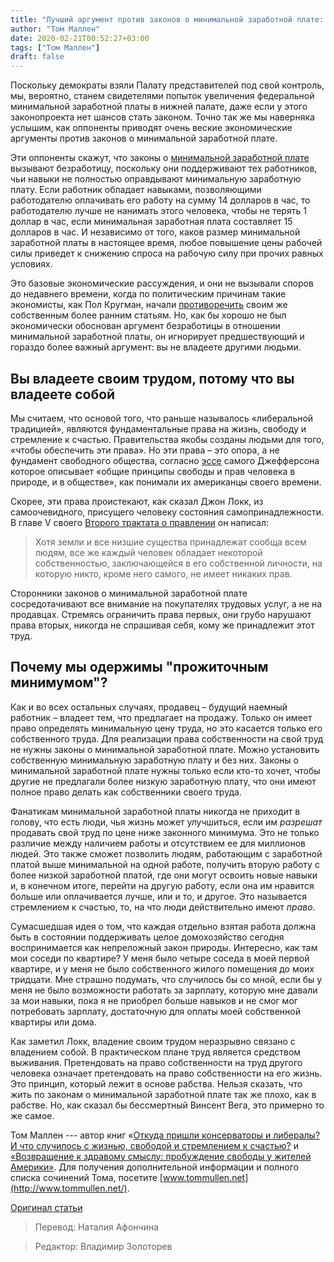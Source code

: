 ```yaml
---
title: "Лучший аргумент против законов о минимальной заработной плате: вы не владеете другими людьми"
author: "Том Маллен"
date: 2020-02-21T00:52:27+03:00
tags: ["Том Маллен"]
draft: false
---
```


Поскольку демократы взяли Палату представителей под свой контроль, мы, вероятно, станем свидетелями  попыток увеличения федеральной минимальной заработной платы в нижней палате, даже если у этого законопроекта нет шансов стать законом. Точно так же мы наверняка услышим, как оппоненты приводят очень веские экономические аргументы против законов о минимальной заработной плате.

Эти оппоненты скажут, что законы о [минимальной заработной плате](https://fee.org/articles/the-case-for-abolishing-minimum-wage-laws/) вызывают безработицу, поскольку они поддерживают тех работников, чьи навыки не полностью оправдывают минимальную заработную плату. Если работник обладает навыками, позволяющими работодателю оплачивать его работу на сумму 14 долларов в час, то работодателю лучше не нанимать этого человека, чтобы не терять 1 доллар в час, если минимальная заработная плата составляет 15 долларов в час. И независимо от того, каков размер минимальной заработной платы в настоящее время, любое повышение цены рабочей силы приведет к снижению спроса на рабочую силу при прочих равных условиях.

Это базовые экономические рассуждения, и они не вызывали споров до недавнего времени, когда по политическим причинам такие экономисты, как Пол Кругман, начали [противоречить](https://www.forbes.com/sites/timworstall/2015/03/02/paul-krugmans-amazing-about-face-on-the-minimum-wage/) своим же собственным более ранним статьям. Но, как бы хорошо не был экономически обоснован аргумент безработицы в отношении минимальной заработной платы, он игнорирует предшествующий и гораздо более важный аргумент: вы не владеете другими людьми.

## Вы владеете своим трудом, потому что вы владеете собой

Мы считаем, что основой того, что раньше называлось «либеральной традицией», являются фундаментальные права на жизнь, свободу и стремление к счастью. Правительства якобы созданы людьми для того, «чтобы обеспечить эти права». Но эти права – это опора, а не фундамент свободного общества, согласно [эссе](https://rotunda.upress.virginia.edu/founders/default.xqy?keys=FOEA-print-04-02-02-5007) самого Джефферсона которое описывает «общие принципы свободы и прав человека в природе, и в обществе», как понимали их американцы своего времени.

Скорее, эти права проистекают, как сказал Джон Локк, из самоочевидного, присущего человеку состояния самопринадлежности. В главе V своего [Второго трактата о правлении](http://www.wwnorton.com/college/history/archive/resources/documents/ch04_03.htm) он написал:

> Хотя земли и все низшие существа принадлежат сообща всем людям, все же каждый человек обладает некоторой собственностью, заключающейся в его собственной личности, на которую никто, кроме него самого, не имеет никаких прав.

Сторонники законов о минимальной заработной плате сосредотачивают все внимание на покупателях трудовых услуг, а не на продавцах. Стремясь ограничить права первых, они грубо нарушают права вторых, никогда не спрашивая себя, кому же принадлежит этот труд.

## Почему мы одержимы "прожиточным минимумом"?

Как и во всех остальных случаях, продавец – будущий наемный работник – владеет тем, что предлагает на продажу. Только он имеет право определять минимальную цену труда, но это касается только его собственного труда. Для реализации права собственности на свой труд не нужны законы о минимальной заработной плате. Можно установить собственную минимальную заработную плату и без них. Законы о минимальной заработной плате нужны только если кто-то хочет, чтобы другие не предлагали более низкую заработную плату, что они имеют полное право делать как собственники своего труда.

Фанатикам минимальной заработной платы никогда не приходит в голову, что есть люди, чья жизнь может улучшиться, если им _разрешат_ продавать свой труд по цене ниже законного минимума. Это не только различие между наличием работы и отсутствием ее для миллионов людей. Это также сможет позволить людям, работающим с заработной платой выше минимальной на одной работе, получить вторую работу с более низкой заработной платой, где они могут освоить новые навыки и, в конечном итоге, перейти на другую работу, если она им нравится больше или оплачивается лучше, или и то, и другое. Это называется стремлением к счастью, то, на что люди действительно имеют _право_.

Сумасшедшая идея о том, что каждая отдельно взятая работа должна быть в состоянии поддерживать целое домохозяйство сегодня воспринимается как непреложный закон природы. Интересно, как там мои соседи по квартире? У меня было четыре соседа в моей первой квартире, и у меня не было собственного жилого помещения до моих тридцати. Мне страшно подумать, что случилось бы со мной, если бы у меня не было возможности работать за зарплату, которую мне давали за мои навыки, пока я не приобрел больше навыков и не смог мог потребовать зарплату, достаточную для оплаты моей собственной квартиры или дома.

Как заметил Локк, владение своим трудом неразрывно связано с владением собой. В практическом плане труд является средством выживания. Претендовать на право собственности на труд другого человека означает претендовать на право собственности на его жизнь. Это принцип, который лежит в основе рабства. Нельзя сказать, что жить по законам о минимальной заработной плате так же плохо, как в рабстве. Но, как сказал бы бессмертный Винсент Вега, это примерно то же самое.

Том Маллен --- автор книг «[Откуда пришли консерваторы и либералы? И что случилось с жизнью, свободой и стремлением к счастью?](http://www.tommullen.net/featured/free-excerpt-where-do-conservatives-and-liberals-come-from-and-what-ever-happened-to-life-liberty-and-the-pursuit-of-happiness/) и [«Возвращение к здравому смыслу: пробуждение свободы у жителей Америки»](http://www.tommullen.net/featured/a-return-to-common-sense-reawakening-liberty-in-the-inhabitants-of-america/). Для получения дополнительной информации и полного списка сочинений Тома, посетите [www.tommullen.net](http://www.tommullen.net/).

[Оригинал статьи](https://fee.org/articles/the-best-argument-against-minimum-wage-laws-you-dont-own-other-people/)

> Перевод: Наталия Афончина

> Редактор: Владимир Золоторев

